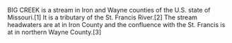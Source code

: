 BIG CREEK is a stream in Iron and Wayne counties of the U.S. state of Missouri.[1] It is a tributary of the St. Francis River.[2] The stream headwaters are at in Iron County and the confluence with the St. Francis is at in northern Wayne County.[3]

